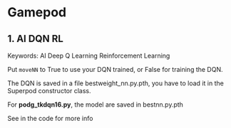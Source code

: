 # Gamepod
## 1. AI DQN RL

Keywords: AI Deep Q Learning Reinforcement Learning

Put `moveNN` to True to use your DQN trained, or False for training the DQN.

The DQN is saved in a file bestweight_nn.py.pth, you have to load it in the Superpod constructor class.

For **podg_tkdqn16.py**, the model are saved in bestnn.py.pth

See in the code for more info


